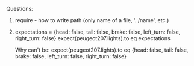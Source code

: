Questions:

1. require - how to write path (only name of a file, '../name', etc.)

2. expectations = {head: false, tail: false, brake: false, left_turn: false, right_turn: false}
   expect(peugeot207.lights).to eq expectations
   
   Why can't be:
   expect(peugeot207.lights).to eq {head: false, tail: false, brake: false, left_turn: false, right_turn: false}
